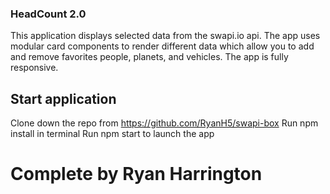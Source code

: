 ### HeadCount 2.0
This application displays selected data from the swapi.io api. The app uses modular card components to render different data which allow you to add and remove favorites people, planets, and vehicles. The app is fully responsive.

## Start application
Clone down the repo from https://github.com/RyanH5/swapi-box
Run npm install in terminal
Run npm start to launch the app
# Complete by Ryan Harrington
